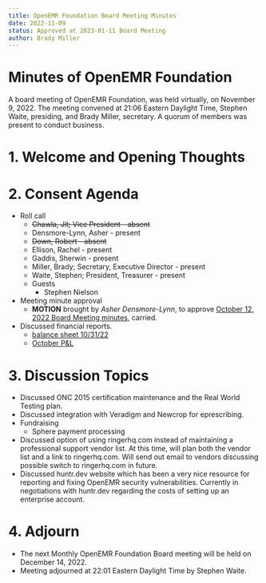 ```yaml
---
title: OpenEMR Foundation Board Meeting Minutes
date: 2022-11-09
status: Approved at 2023-01-11 Board Meeting
author: Brady Miller
---
```


# Minutes of OpenEMR Foundation

A board meeting of OpenEMR Foundation, was held virtually, on November 9, 2022. The meeting
convened at 21:06 Eastern Daylight Time, Stephen Waite, presiding, and Brady Miller, secretary.
A quorum of members was present to conduct business.

# 1. Welcome and Opening Thoughts

# 2. Consent Agenda
  - Roll call
    - ~~Chawla, Jit; Vice President - absent~~
    - Densmore-Lynn, Asher - present
    - ~~Down, Robert - absent~~
    - Ellison, Rachel - present
    - Gaddis, Sherwin - present
    - Miller, Brady; Secretary, Executive Director - present
    - Waite, Stephen; President, Treasurer - present
    - Guests
      - Stephen Nielson
  - Meeting minute approval
    - **MOTION** brought by _Asher Densmore-Lynn_, to approve [October 12, 2022 Board Meeting minutes](https://github.com/openemr/foundation-minutes/blob/master/2022-10-12-Board.md), carried.
  - Discussed financial reports.
    - [balance sheet 10/31/22](https://community.open-emr.org/uploads/short-url/1dOb2PlJwM4CvdLnNfisfIEXuqq.pdf)
    - [October P&L](https://community.open-emr.org/uploads/short-url/twEVtXzJOIkmeRYCSpsrxJi6WYJ.pdf)

# 3. Discussion Topics
  - Discussed ONC 2015 certification maintenance and the Real World Testing plan.
  - Discussed integration with Veradigm and Newcrop for eprescribing.
  - Fundraising
    - Sphere payment processing
  - Discussed option of using ringerhq.com instead of maintaining a professional support vendor list. At this time, will plan both the vendor list and a link to ringerhq.com. Will send out email to vendors discussing possible switch to ringerhq.com in future.
  - Discussed huntr.dev website which has been a very nice resource for reporting and fixing OpenEMR security vulnerabilities. Currently in negotiations with huntr.dev regarding the costs of setting up an enterprise account.

# 4. Adjourn
  - The next Monthly OpenEMR Foundation Board meeting will be held on December 14, 2022.
  - Meeting adjourned at 22:01 Eastern Daylight Time by Stephen Waite.
  
